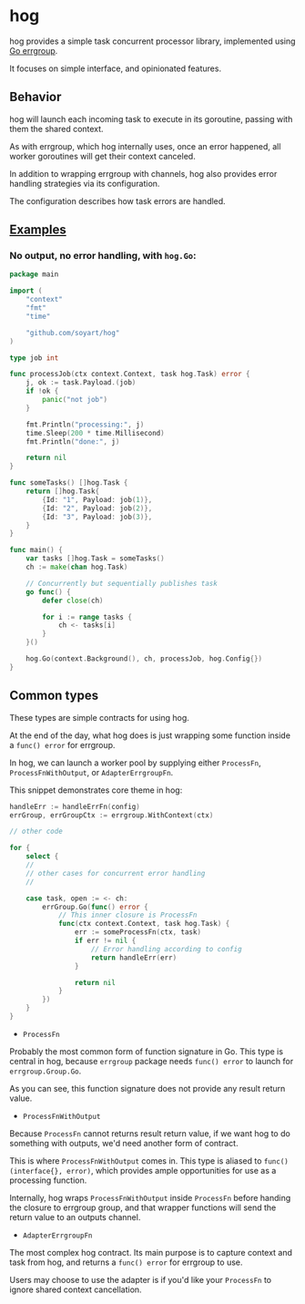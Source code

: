 # hog

hog provides a simple task concurrent processor library,
implemented using [Go errgroup](https://pkg.go.dev/golang.org/x/sync/errgroup).

It focuses on simple interface, and opinionated features.

## Behavior

hog will launch each incoming task to execute in its goroutine,
passing with them the shared context.

As with errgroup, which hog internally uses, once an error happened,
all worker goroutines will get their context canceled.

In addition to wrapping errgroup with channels, hog also provides
error handling strategies via its configuration.

The configuration describes how task errors are handled.

## [Examples](./examples/)

### No output, no error handling, with `hog.Go`:

```go
package main

import (
	"context"
	"fmt"
	"time"

	"github.com/soyart/hog"
)

type job int

func processJob(ctx context.Context, task hog.Task) error {
	j, ok := task.Payload.(job)
	if !ok {
		panic("not job")
	}

	fmt.Println("processing:", j)
	time.Sleep(200 * time.Millisecond)
	fmt.Println("done:", j)

	return nil
}

func someTasks() []hog.Task {
	return []hog.Task{
		{Id: "1", Payload: job(1)},
		{Id: "2", Payload: job(2)},
		{Id: "3", Payload: job(3)},
	}
}

func main() {
	var tasks []hog.Task = someTasks()
	ch := make(chan hog.Task)

	// Concurrently but sequentially publishes task
	go func() {
		defer close(ch)

		for i := range tasks {
			ch <- tasks[i]
		}
	}()

	hog.Go(context.Background(), ch, processJob, hog.Config{})
}
```

## Common types

These types are simple contracts for using hog.

At the end of the day, what hog does is just wrapping
some function inside a `func() error` for errgroup.

In hog, we can launch a worker pool by supplying either
`ProcessFn`, `ProcessFnWithOutput`, or `AdapterErrgroupFn`.

This snippet demonstrates core theme in hog:

```go
handleErr := handleErrFn(config)
errGroup, errGroupCtx := errgroup.WithContext(ctx)

// other code

for {
	select {
	//
	// other cases for concurrent error handling
	//

	case task, open := <- ch:
		errGroup.Go(func() error {
			// This inner closure is ProcessFn
			func(ctx context.Context, task hog.Task) {
				err := someProcessFn(ctx, task)
				if err != nil {
					// Error handling according to config
					return handleErr(err)
				}

				return nil
			}
		})
	}
}
```

- `ProcessFn`

Probably the most common form of function signature in Go. This type is central in hog,
because `errgroup` package needs `func() error` to launch for `errgroup.Group.Go`.

As you can see, this function signature does not provide any result return value.

- `ProcessFnWithOutput`

Because `ProcessFn` cannot returns result return value, if we want hog to do something
with outputs, we'd need another form of contract.

This is where `ProcessFnWithOutput` comes in. This type is aliased to `func() (interface{}, error)`,
which provides ample opportunities for use as a processing function.

Internally, hog wraps `ProcessFnWithOutput` inside `ProcessFn` before handing the closure
to errgroup group, and that wrapper functions will send the return value to an outputs channel.

- `AdapterErrgroupFn`

The most complex hog contract. Its main purpose is to capture context and task from hog,
and returns a `func() error` for errgroup to use.

Users may choose to use the adapter is if you'd like your `ProcessFn`
to ignore shared context cancellation.
